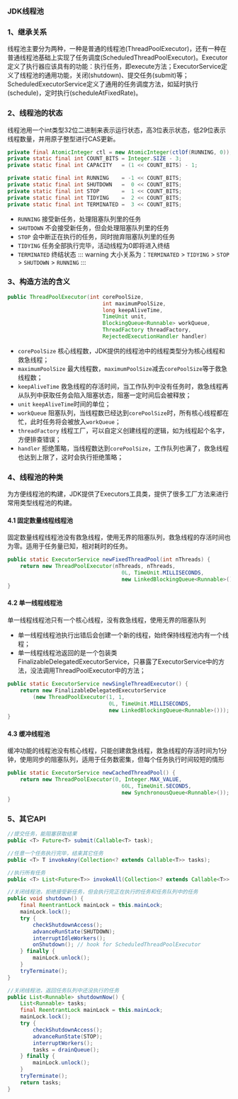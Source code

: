 ### JDK线程池
### 1、继承关系
线程池主要分为两种，一种是普通的线程池(ThreadPoolExecutor)，还有一种在普通线程池基础上实现了任务调度(ScheduledThreadPoolExecutor)。Executor定义了执行器应该具有的功能：执行任务，即execute方法；ExecutorService定义了线程池的通用功能，关闭(shutdown)、提交任务(submit)等；ScheduledExecutorService定义了通用的任务调度方法，如延时执行(schedule)，定时执行(scheduleAtFixedRate)。
<Common-Thumb :prefix="'/img/conclusion/java'" :urls="'class-hierarchy-of-thread-pool.png'"/>
### 2、线程池的状态
线程池用一个int类型32位二进制来表示运行状态，高3位表示状态，低29位表示线程数量，并用原子整型进行CAS更新。
```java
private final AtomicInteger ctl = new AtomicInteger(ctlOf(RUNNING, 0));
private static final int COUNT_BITS = Integer.SIZE - 3;
private static final int CAPACITY   = (1 << COUNT_BITS) - 1;

private static final int RUNNING    = -1 << COUNT_BITS;
private static final int SHUTDOWN   =  0 << COUNT_BITS;
private static final int STOP       =  1 << COUNT_BITS;
private static final int TIDYING    =  2 << COUNT_BITS;
private static final int TERMINATED =  3 << COUNT_BITS;
```
+ `RUNNING` 接受新任务，处理阻塞队列里的任务
+ `SHUTDOWN` 不会接受新任务，但会处理阻塞队列里的任务
+ `STOP` 会中断正在执行的任务，同时抛弃阻塞队列里的任务
+ `TIDYING` 任务全部执行完毕，活动线程为0即将进入终结
+ `TERMINATED` 终结状态
::: warning
大小关系为：`TERMINATED` > `TIDYING` > `STOP` > `SHUTDOWN` > `RUNNING`
:::
### 3、构造方法的含义
```java
public ThreadPoolExecutor(int corePoolSize,
                              int maximumPoolSize,
                              long keepAliveTime,
                              TimeUnit unit,
                              BlockingQueue<Runnable> workQueue,
                              ThreadFactory threadFactory,
                              RejectedExecutionHandler handler)
```
+ `corePoolSize` 核心线程数，JDK提供的线程池中的线程类型分为核心线程和救急线程；
+ `maximumPoolSize` 最大线程数，`maximumPoolSize`减去`corePoolSize`等于救急线程数；
+ `keepAliveTime` 救急线程的存活时间，当工作队列中没有任务时，救急线程再从队列中获取任务会陷入阻塞状态，阻塞一定时间后会被释放；
+ `unit` `keepAliveTime`时间的单位；
+ `workQueue` 阻塞队列，当线程数已经达到`corePoolSize`时，所有核心线程都在忙，此时任务将会被放入`workQueue`；
+ `threadFactory` 线程工厂，可以自定义创建线程的逻辑，如为线程起个名字，方便排查错误；
+ `handler` 拒绝策略，当线程数达到`corePoolSize`，工作队列也满了，救急线程也达到上限了，这时会执行拒绝策略；
### 4、线程池的种类
为方便线程池的构建，JDK提供了Executors工具类，提供了很多工厂方法来进行常用类型线程池的构建。
#### 4.1 固定数量线程线程池
固定数量线程线程池没有救急线程，使用无界的阻塞队列，救急线程的存活时间也为零。适用于任务量已知，相对耗时的任务。
```java
public static ExecutorService newFixedThreadPool(int nThreads) {
    return new ThreadPoolExecutor(nThreads, nThreads,
                                    0L, TimeUnit.MILLISECONDS,
                                    new LinkedBlockingQueue<Runnable>());
}
```
#### 4.2 单一线程线程池
单一线程线程池只有一个核心线程，没有救急线程，使用无界的阻塞队列
+ 单一线程线程池执行出错后会创建一个新的线程，始终保持线程池内有一个线程；
+ 单一线程线程池返回的是一个包装类FinalizableDelegatedExecutorService，只暴露了ExecutorService中的方法，没法调用ThreadPoolExecutor中的方法；
```java
public static ExecutorService newSingleThreadExecutor() {
    return new FinalizableDelegatedExecutorService
        (new ThreadPoolExecutor(1, 1,
                                0L, TimeUnit.MILLISECONDS,
                                new LinkedBlockingQueue<Runnable>()));
}
```
#### 4.3 缓冲线程池
缓冲功能的线程池没有核心线程，只能创建救急线程，救急线程的存活时间为1分钟，使用同步的阻塞队列，适用于任务数密集，但每个任务执行时间较短的情形
```java
public static ExecutorService newCachedThreadPool() {
    return new ThreadPoolExecutor(0, Integer.MAX_VALUE,
                                    60L, TimeUnit.SECONDS,
                                    new SynchronousQueue<Runnable>());
}
```
### 5、其它API
```java
//提交任务，能阻塞获取结果
public <T> Future<T> submit(Callable<T> task);

//任意一个任务执行完毕，结束其它任务
public <T> T invokeAny(Collection<? extends Callable<T>> tasks);

//执行所有任务
public <T> List<Future<T>> invokeAll(Collection<? extends Callable<T>> tasks);

//关闭线程池，拒绝接受新任务，但会执行完正在执行的任务和任务队列中的任务
public void shutdown() {
    final ReentrantLock mainLock = this.mainLock;
    mainLock.lock();
    try {
        checkShutdownAccess();
        advanceRunState(SHUTDOWN);
        interruptIdleWorkers();
        onShutdown(); // hook for ScheduledThreadPoolExecutor
    } finally {
        mainLock.unlock();
    }
    tryTerminate();
}

//关闭线程池，返回任务队列中还没执行的任务
public List<Runnable> shutdownNow() {
    List<Runnable> tasks;
    final ReentrantLock mainLock = this.mainLock;
    mainLock.lock();
    try {
        checkShutdownAccess();
        advanceRunState(STOP);
        interruptWorkers();
        tasks = drainQueue();
    } finally {
        mainLock.unlock();
    }
    tryTerminate();
    return tasks;
}
```